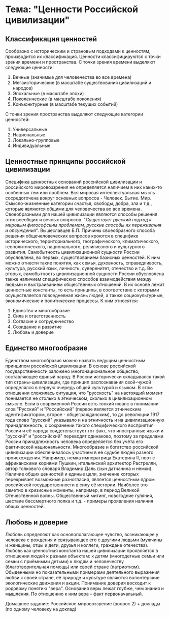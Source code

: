 # Тема: "Ценности Российской цивилизации"
## Классификация ценностей
Сообразно с историческим и страновым подходами к ценностям, производится их классификация. 
Ценности классифицируются с точки зрения времени и пространства. С точки зрения времени выделяют следующие ценности: 
1. Вечные (значимые для человечества во все времена)
2. Мегаисторические (в масштабе существования цивилизаций и народов)
3. Эпохальные (в масштабе эпохи)
4. Поколенческие (в масштабе поколения)
5. Конъюнктурные (в масштабе текущих событий)

С точки зрения пространства выделяют следующие категории ценностей:
1. Универсальные
2. Национальные
3. Локально-групповые
4. Индивидуальные
## Ценностные принципы российской цивилизации
Специфика ценностных оснований российской цивилизации и российского мировоззрения не определяется наличием в них каких-то особенных тем или проблем. Вся мировая интеллектуальная мысль сосредоточена вокруг основных вопросов - Человек. Бытие. Мир. Смысло-жизненные категории счастья, свободы, добра, зла и т.д., которые являются общими для человечества во все времена. Своеобразными для нашей цивилизации являются способы решения этих всеобщих и вечных вопросов. "*Существует русский подход к мировым философским проблемам, русские способы их переживания и обсуждения*". Вышеславцев Б.П. 
Причины своеобразного способа решения общечеловеческих вопросов кроются в специфике исторического, территориального, географического, климатического, геополитического, национального, религиозного и культурного развития. Самобытность цивилизационной сущности России обусловлена, во первых, существованием базисных ценностей. К ним можно отнести такие понятия, как семья, духовность, справедливость, культура, русский язык, личность, суверенитет, отечество и т.д. Во вторых, самобытность цивилизационной сущности России обусловлена также наличием специфических способов взаимодействия между людьми и выстраиванием общественных отношений. В их основе лежат ценностные константы, то есть принципы, в соответствие с которыми осуществляется повседневная жизнь людей, а также социокультурные, экономические и политические процессы. К ним относятся:
1. Единство и многообразие
2. Сила и ответственность
3. Согласие и сотрудничество
4. Созидание и развитие
5. Любовь и доверие
## Единство многообразие
Единством многообразия можно назвать ведущим ценностным принципом российской цивилизации. В основе российской государственности заложено многонациональное общество, составляющее единый народ. В России исторически складывался такой тип страны-цивилизации, где принцип распознавания свой-чужой определялся в первую очередь общей культурой и языком. В этом отношении сложилась ситуация, что "русскость" на настоящий момент понимается не столько в этническом, сколько в цивилизационном смысле. Если в современной России есть тонкий нюанс в понимании слов "Русский" и "Российский" (первое является этническим идентификатором, второе - общегражданским), то до революции 1917 года слово "русский" указывало и на этничность и на цивилизационную принадлежность, о сохранении такого специфического восприятия России и её народа свидетельствует тот факт, что иностранные языки и "русский" и "российский" переводят одинаково, поэтому за пределами России принадлежность человека определяется без учёта его фактической национальности. Многообразие и богатство российской цивилизации обеспечивалось участием в её судьбе людей разного происхождения. Например, немка императрица Екатерина II, поэт с африканскими корнями Пушкин, итальянский архитектор Растрелли, автор толкового словаря Владимир Даль (сын датчанина и немки). 
Наличие общих ценностей и единые цели, значение которых перекрывает возможные разногласия, является ценностным ядром российской государственности в силу её истории. Наиболее это заметно в кризисные моменты, например, в период Великой Отечественной войны. Общественный митинг, новогодние гуляния, шествие бессмертного полка и т.д. - примеры проявления наличия общих ценностей.
## Любовь и доверие
Любовь определяют как основополагающее чувство, возникающее у человека с рождения и связывающее его с другими людьми (мужчины и женщины, отцы и дети, друзья и коллеги, граждане отечества). Любовь как ценностная константа нашей цивилизации проявляется в отношении людей к разным объектам: к детям (многодетные семьи или семьи с приёмными детьми) к людям и человечеству (благотворительная помощь) или своей стране (патриотизм). Обыденными но показательными примерами деятельного выражения любви к своей стране, её природе и культуре являются волонтёрские экологические движения и акции. 
Понимание доверия восходит к родовому понятию "вера". Основания веры лежат глубже, чем знания и мышления. По отношению к ним вера – факт первоначальный. 

Домашнее задание: Российское мировоззрение (вопрос 2) + доклады (по одному человеку на доклад)